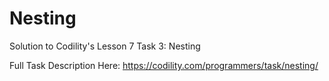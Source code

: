 # Nesting
Solution to Codility's Lesson 7 Task 3: Nesting

Full Task Description Here: https://codility.com/programmers/task/nesting/
